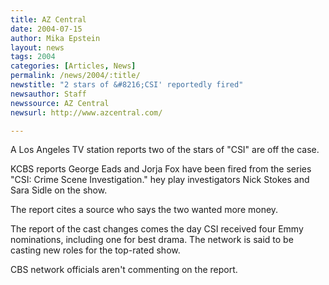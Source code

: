 ```yaml
---
title: AZ Central
date: 2004-07-15
author: Mika Epstein
layout: news
tags: 2004
categories: [Articles, News]
permalink: /news/2004/:title/
newstitle: "2 stars of &#8216;CSI' reportedly fired"
newsauthor: Staff  
newssource: AZ Central  
newsurl: http://www.azcentral.com/  

---
```


A Los Angeles TV station reports two of the stars of "CSI" are off the case.

KCBS reports George Eads and Jorja Fox have been fired from the series "CSI: Crime Scene Investigation." hey play investigators Nick Stokes and Sara Sidle on the show.

The report cites a source who says the two wanted more money.

The report of the cast changes comes the day CSI received four Emmy nominations, including one for best drama. The network is said to be casting new roles for the top-rated show.

CBS network officials aren't commenting on the report. 

